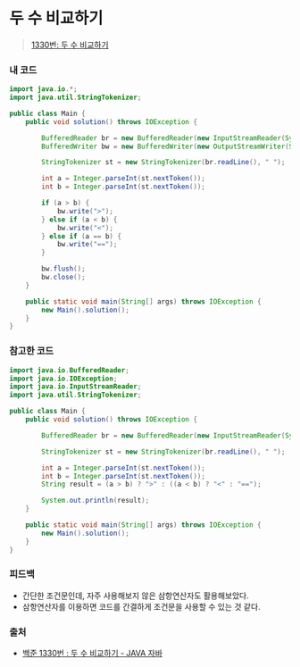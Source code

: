 # 두 수 비교하기

> [1330번: 두 수 비교하기](https://www.acmicpc.net/problem/1330)

### 내 코드

```java
import java.io.*;
import java.util.StringTokenizer;

public class Main {
    public void solution() throws IOException {

        BufferedReader br = new BufferedReader(new InputStreamReader(System.in));
        BufferedWriter bw = new BufferedWriter(new OutputStreamWriter(System.out));

        StringTokenizer st = new StringTokenizer(br.readLine(), " ");

        int a = Integer.parseInt(st.nextToken());
        int b = Integer.parseInt(st.nextToken());

        if (a > b) {
            bw.write(">");
        } else if (a < b) {
            bw.write("<");
        } else if (a == b) {
            bw.write("==");
        }

        bw.flush();
        bw.close();
    }

    public static void main(String[] args) throws IOException {
        new Main().solution();
    }
}
```

### 참고한 코드

```java
import java.io.BufferedReader;
import java.io.IOException;
import java.io.InputStreamReader;
import java.util.StringTokenizer;

public class Main {
    public void solution() throws IOException {

        BufferedReader br = new BufferedReader(new InputStreamReader(System.in));

        StringTokenizer st = new StringTokenizer(br.readLine(), " ");

        int a = Integer.parseInt(st.nextToken());
        int b = Integer.parseInt(st.nextToken());
        String result = (a > b) ? ">" : ((a < b) ? "<" : "==");

        System.out.println(result);
    }

    public static void main(String[] args) throws IOException {
        new Main().solution();
    }
}
```

### 피드백

* 간단한 조건문인데, 자주 사용해보지 않은 삼항연산자도 활용해보았다.
* 삼항연산자를 이용하면 코드를 간결하게 조건문을 사용할 수 있는 것 같다.

### 출처

* [백준 1330번 : 두 수 비교하기 - JAVA 자바](https://st-lab.tistory.com/21)